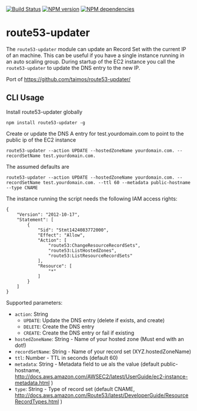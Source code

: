 [![Build Status](https://secure.travis-ci.org/widdix/node-route53-updater.png)](http://travis-ci.org/widdix/node-route53-updater)
[![NPM version](https://badge.fury.io/js/route53-updater.png)](http://badge.fury.io/js/route53-updater)
[![NPM dependencies](https://david-dm.org/widdix/node-route53-updater.png)](https://david-dm.org/widdix/node-route53-updater)

# route53-updater

The `route53-updater` module can update an Record Set with the current IP of an machine. This can be useful if you have a single instance running in an auto scaling group. During startup of the EC2 instance you call the `route53-updater` to update the DNS entry to the new IP.  

Port of https://github.com/taimos/route53-updater/

## CLI Usage

Install route53-updater globally

	npm install route53-updater -g

Create or update the DNS A entry for test.yourdomain.com to point to the public ip of the EC2 instance

	route53-updater --action UPDATE --hostedZoneName yourdomain.com. --recordSetName test.yourdomain.com. 

The assumed defaults are

	route53-updater --action UPDATE --hostedZoneName yourdomain.com. --recordSetName test.yourdomain.com. --ttl 60 --metadata public-hostname --type CNAME

The instance running the script needs the following IAM access rights:

	{
		"Version": "2012-10-17",
		"Statement": [
			{
				"Sid": "Stmt1424083772000",
				"Effect": "Allow",
				"Action": [
					"route53:ChangeResourceRecordSets",
					"route53:ListHostedZones",
					"route53:ListResourceRecordSets"
				],
				"Resource": [
					"*"
				]
			}
		]
	}

Supported parameters:

* `action`: String
	* `UPDATE`: Update the DNS entry (delete if exists, and create)
	* `DELETE`: Create the DNS entry
	* `CREATE`: Create the DNS entry or fail if existing
* `hostedZoneName`: String - Name of your hosted zone (Must end with an dot!)
* `recordSetName`: String - Name of your record set (XYZ.hostedZoneName)
* `ttl`: Number - TTL in seconds (default 60)
* `metadata`: String - Metadata field to ue als the value (default public-hostname, http://docs.aws.amazon.com/AWSEC2/latest/UserGuide/ec2-instance-metadata.html )
* `type`: String - Type of record set (default CNAME, http://docs.aws.amazon.com/Route53/latest/DeveloperGuide/ResourceRecordTypes.html )
